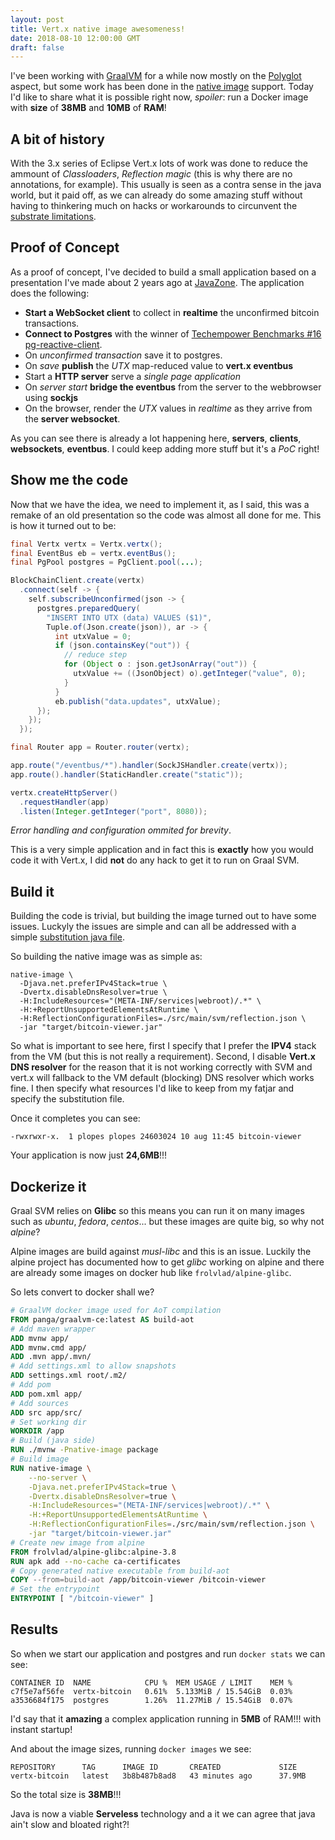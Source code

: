 ```yaml
---
layout: post
title: Vert.x native image awesomeness!
date: 2018-08-10 12:00:00 GMT
draft: false
---
```


I've been working with [GraalVM](http://graalvm.org) for a while now mostly on the [Polyglot](https://reactiverse.io/es4x/) aspect, but some work has been done in the [native image](https://github.com/eclipse/vert.x/pull/2526) support. Today I'd like to share what it is possible right now, *spoiler*: run a Docker image with **size** of **38MB** and **10MB** of **RAM**!

## A bit of history

With the 3.x series of Eclipse Vert.x lots of work was done to reduce the ammount of *Classloaders*, *Reflection magic* (this is why there are no annotations, for example). This usually is seen as a contra sense in the java world, but it paid off, as we can already do some amazing stuff without having to thinkering much on hacks or workarounds to circunvent the [substrate limitations](https://github.com/oracle/graal/blob/master/substratevm/LIMITATIONS.md).

## Proof of Concept

As a proof of concept, I've decided to build a small application based on a presentation I've made about 2 years ago at [JavaZone](https://github.com/pmlopes/javazone-2016). The application does the following:

* **Start a WebSocket client** to collect in **realtime** the unconfirmed bitcoin transactions.
* **Connect to Postgres** with the winner of [Techempower Benchmarks #16](https://www.techempower.com/benchmarks/#section=data-r16&hw=ph&test=db) [pg-reactive-client](https://reactiverse.io/reactive-pg-client/).
* On *unconfirmed transaction* save it to postgres.
* On *save* **publish** the *UTX* map-reduced value to **vert.x eventbus**
* Start a **HTTP server** serve a *single page application*
* On *server start* **bridge the eventbus** from the server to the webbrowser using **sockjs**
* On the browser, render the *UTX* values in *realtime* as they arrive from the **server websocket**.

As you can see there is already a lot happening here, **servers**, **clients**, **websockets**, **eventbus**. I could keep adding more stuff but it's a *PoC* right!

## Show me the code

Now that we have the idea, we need to implement it, as I said, this was a remake of an old presentation so the code was almost all done for me. This is how it turned out to be:

```java
final Vertx vertx = Vertx.vertx();
final EventBus eb = vertx.eventBus();
final PgPool postgres = PgClient.pool(...);

BlockChainClient.create(vertx)
  .connect(self -> {
    self.subscribeUnconfirmed(json -> {
      postgres.preparedQuery(
        "INSERT INTO UTX (data) VALUES ($1)",
        Tuple.of(Json.create(json)), ar -> {
          int utxValue = 0;
          if (json.containsKey("out")) {
            // reduce step
            for (Object o : json.getJsonArray("out")) {
              utxValue += ((JsonObject) o).getInteger("value", 0);
            }
          }
          eb.publish("data.updates", utxValue);
      });
    });
  });

final Router app = Router.router(vertx);

app.route("/eventbus/*").handler(SockJSHandler.create(vertx));
app.route().handler(StaticHandler.create("static"));

vertx.createHttpServer()
  .requestHandler(app)
  .listen(Integer.getInteger("port", 8080));
```

*Error handling and configuration ommited for brevity*.

This is a very simple application and in fact this is **exactly** how you would code it with Vert.x, I did **not** do any hack to get it to run on Graal SVM.

## Build it

Building the code is trivial, but building the image turned out to have some issues. Luckyly the issues are simple and can all be addressed with a simple [substitution java file](https://github.com/pmlopes/vertx-starter/blob/master/templates/graal-nativeimage/src/main/svm/substitutions.java).

So building the native image was as simple as:

```
native-image \
  -Djava.net.preferIPv4Stack=true \
  -Dvertx.disableDnsResolver=true \
  -H:IncludeResources="(META-INF/services|webroot)/.*" \
  -H:+ReportUnsupportedElementsAtRuntime \
  -H:ReflectionConfigurationFiles=./src/main/svm/reflection.json \
  -jar "target/bitcoin-viewer.jar"
```

So what is important to see here, first I specify that I prefer the **IPV4** stack from the VM (but this is not really a requirement). Second, I disable **Vert.x DNS resolver** for the reason that it is not working correctly with SVM and vert.x will fallback to the VM default (blocking) DNS resolver which works fine. I then specify what resources I'd like to keep from my fatjar and specify the substitution file.

Once it completes you can see:

```
-rwxrwxr-x.  1 plopes plopes 24603024 10 aug 11:45 bitcoin-viewer
```

Your application is now just **24,6MB**!!!

## Dockerize it

Graal SVM relies on **Glibc** so this means you can run it on many images such as *ubuntu*, *fedora*, *centos*... but these images are quite big, so why not *alpine*?

Alpine images are build against *musl-libc* and this is an issue. Luckily the alpine project has documented how to get *glibc* working on alpine and there are already some images on docker hub like `frolvlad/alpine-glibc`.

So lets convert to docker shall we?

```Dockerfile
# GraalVM docker image used for AoT compilation
FROM panga/graalvm-ce:latest AS build-aot
# Add maven wrapper
ADD mvnw app/
ADD mvnw.cmd app/
ADD .mvn app/.mvn/
# Add settings.xml to allow snapshots
ADD settings.xml root/.m2/
# Add pom
ADD pom.xml app/
# Add sources
ADD src app/src/
# Set working dir
WORKDIR /app
# Build (java side)
RUN ./mvnw -Pnative-image package
# Build image
RUN native-image \
    --no-server \
    -Djava.net.preferIPv4Stack=true \
    -Dvertx.disableDnsResolver=true \
    -H:IncludeResources="(META-INF/services|webroot)/.*" \
    -H:+ReportUnsupportedElementsAtRuntime \
    -H:ReflectionConfigurationFiles=./src/main/svm/reflection.json \
    -jar "target/bitcoin-viewer.jar"
# Create new image from alpine
FROM frolvlad/alpine-glibc:alpine-3.8
RUN apk add --no-cache ca-certificates
# Copy generated native executable from build-aot
COPY --from=build-aot /app/bitcoin-viewer /bitcoin-viewer
# Set the entrypoint
ENTRYPOINT [ "/bitcoin-viewer" ]
```

## Results

So when we start our application and postgres and run `docker stats` we can see:

```
CONTAINER ID  NAME            CPU %  MEM USAGE / LIMIT    MEM %
c7f5e7af56fe  vertx-bitcoin   0.61%  5.133MiB / 15.54GiB  0.03%
a3536684f175  postgres        1.26%  11.27MiB / 15.54GiB  0.07%
```

I'd say that it **amazing** a complex application running in **5MB** of RAM!!! with instant startup!

And about the image sizes, running `docker images` we see:

```
REPOSITORY      TAG      IMAGE ID       CREATED             SIZE
vertx-bitcoin   latest   3b8b487b8ad8   43 minutes ago      37.9MB
```

So the total size is **38MB**!!!

Java is now a viable **Serveless** technology and a it we can agree that java ain't slow and bloated right?!
